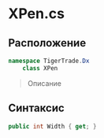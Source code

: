 
# XPen.cs
## Расположение
```csharp
namespace TigerTrade.Dx  
    class XPen
```

> Описание

## Синтаксис
```csharp
public int Width { get; }
```
